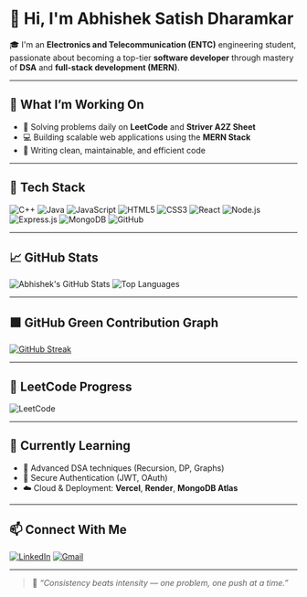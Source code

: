# 👋 Hi, I'm Abhishek Satish Dharamkar

🎓 I'm an **Electronics and Telecommunication (ENTC)** engineering student, passionate about becoming a top-tier **software developer** through mastery of **DSA** and **full-stack development (MERN)**.

---

## 🚀 What I’m Working On

- 🧠 Solving problems daily on **LeetCode** and **Striver A2Z Sheet**
- 💻 Building scalable web applications using the **MERN Stack**
- 🧼 Writing clean, maintainable, and efficient code

---

## 🧰 Tech Stack

![C++](https://img.shields.io/badge/C++-00599C?style=for-the-badge&logo=cplusplus&logoColor=white)
![Java](https://img.shields.io/badge/Java-ED8B00?style=for-the-badge&logo=java&logoColor=white)
![JavaScript](https://img.shields.io/badge/JavaScript-yellow?style=for-the-badge&logo=javascript&logoColor=black)
![HTML5](https://img.shields.io/badge/HTML5-E34F26?style=for-the-badge&logo=html5&logoColor=white)
![CSS3](https://img.shields.io/badge/CSS3-1572B6?style=for-the-badge&logo=css3&logoColor=white)
![React](https://img.shields.io/badge/React-20232A?style=for-the-badge&logo=react&logoColor=61DAFB)
![Node.js](https://img.shields.io/badge/Node.js-339933?style=for-the-badge&logo=nodedotjs&logoColor=white)
![Express.js](https://img.shields.io/badge/Express.js-black?style=for-the-badge&logo=express&logoColor=white)
![MongoDB](https://img.shields.io/badge/MongoDB-47A248?style=for-the-badge&logo=mongodb&logoColor=white)
![GitHub](https://img.shields.io/badge/GitHub-181717?style=for-the-badge&logo=github&logoColor=white)

---

## 📈 GitHub Stats

![Abhishek's GitHub Stats](https://github-readme-stats.vercel.app/api?username=abhishekd3010&show_icons=true&theme=github_dark&hide_border=true)
![Top Languages](https://github-readme-stats.vercel.app/api/top-langs/?username=abhishekd3010&layout=compact&theme=github_dark&hide_border=true)

---

## 🟩 GitHub Green Contribution Graph

[![GitHub Streak](https://streak-stats.demolab.com?user=abhishekd3010&theme=dark&hide_border=true)](https://git.io/streak-stats)

---

## 🔢 LeetCode Progress

![LeetCode](https://leetcard.jacoblin.cool/abhishekd3010?theme=dark&font=Baloo+Bhai&ext=heatmap)

---

## 🌱 Currently Learning

- 🧩 Advanced DSA techniques (Recursion, DP, Graphs)
- 🔐 Secure Authentication (JWT, OAuth)
- ☁️ Cloud & Deployment: **Vercel**, **Render**, **MongoDB Atlas**

---

## 📫 Connect With Me

[![LinkedIn](https://img.shields.io/badge/LinkedIn-0A66C2?style=for-the-badge&logo=linkedin&logoColor=white)](https://www.linkedin.com/in/abhishek-dharamkar-378a56285)
[![Gmail](https://img.shields.io/badge/Gmail-D14836?style=for-the-badge&logo=gmail&logoColor=white)](mailto:abhishekd3010@gmail.com)

---

> 💬 *“Consistency beats intensity — one problem, one push at a time.”*

